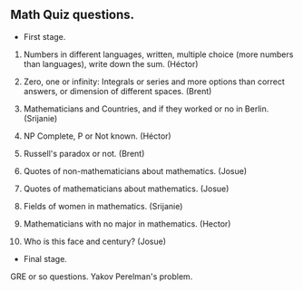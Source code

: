 ## Math Quiz questions.

- First stage. 

1. Numbers in different languages, written, multiple choice (more numbers than languages), write down the sum. (Héctor)

2. Zero, one or infinity: Integrals or series and more options than correct answers, or dimension of different spaces. (Brent)

3. Mathematicians and Countries, and if they worked or no in Berlin. (Srijanie)

4. NP Complete, P or Not known. (Héctor)

5. Russell's paradox or not. (Brent)

6. Quotes of non-mathematicians about mathematics. (Josue)

7. Quotes of mathematicians about mathematics. (Josue)

8. Fields of women in mathematics. (Srijanie)

9. Mathematicians with no major in mathematics. (Hector)

10. Who is this face and century? (Josue)

- Final stage.

GRE or so questions. Yakov Perelman's problem.
